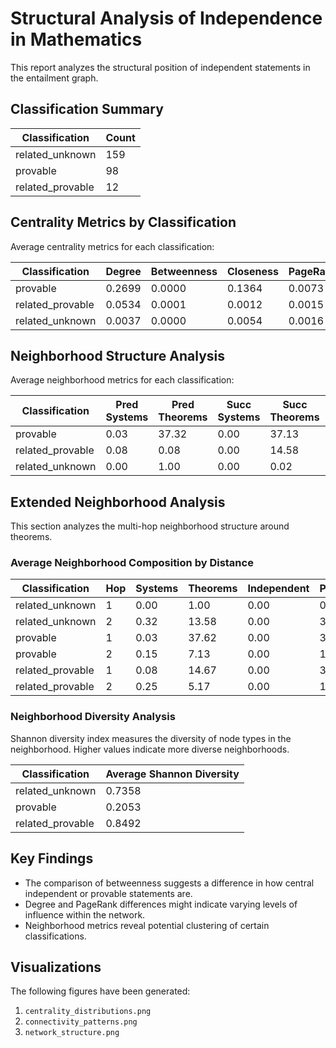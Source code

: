 # Structural Analysis of Independence in Mathematics

This report analyzes the structural position of independent statements in the entailment graph.

## Classification Summary

| Classification | Count |
|---------------|-------|
| related_unknown | 159 |
| provable | 98 |
| related_provable | 12 |

## Centrality Metrics by Classification

Average centrality metrics for each classification:

| Classification | Degree | Betweenness | Closeness | PageRank |
|---------------|--------|-------------|-----------|----------|
| provable | 0.2699 | 0.0000 | 0.1364 | 0.0073 |
| related_provable | 0.0534 | 0.0001 | 0.0012 | 0.0015 |
| related_unknown | 0.0037 | 0.0000 | 0.0054 | 0.0016 |

## Neighborhood Structure Analysis

Average neighborhood metrics for each classification:

| Classification | Pred Systems | Pred Theorems | Succ Systems | Succ Theorems | Independent Neighbors | Provable Neighbors |
|---------------|--------------|---------------|--------------|---------------|----------------------|-------------------|
| provable | 0.03 | 37.32 | 0.00 | 37.13 | 0.00 | 73.71 |
| related_provable | 0.08 | 0.08 | 0.00 | 14.58 | 0.00 | 3.67 |
| related_unknown | 0.00 | 1.00 | 0.00 | 0.02 | 0.00 | 0.18 |

## Extended Neighborhood Analysis

This section analyzes the multi-hop neighborhood structure around theorems.

### Average Neighborhood Composition by Distance

| Classification | Hop | Systems | Theorems | Independent | Provable | Total |
|---------------|-----|---------|----------|-------------|----------|-------|
| related_unknown | 1 | 0.00 | 1.00 | 0.00 | 0.17 | 1.00 |
| related_unknown | 2 | 0.32 | 13.58 | 0.00 | 3.19 | 13.90 |
| provable | 1 | 0.03 | 37.62 | 0.00 | 36.90 | 37.65 |
| provable | 2 | 0.15 | 7.13 | 0.00 | 1.84 | 7.29 |
| related_provable | 1 | 0.08 | 14.67 | 0.00 | 3.67 | 14.75 |
| related_provable | 2 | 0.25 | 5.17 | 0.00 | 1.00 | 5.42 |

### Neighborhood Diversity Analysis

Shannon diversity index measures the diversity of node types in the neighborhood.
Higher values indicate more diverse neighborhoods.

| Classification | Average Shannon Diversity |
|---------------|---------------------------|
| related_unknown | 0.7358 |
| provable | 0.2053 |
| related_provable | 0.8492 |

## Key Findings

- The comparison of betweenness suggests a difference in how central independent or provable statements are.
- Degree and PageRank differences might indicate varying levels of influence within the network.
- Neighborhood metrics reveal potential clustering of certain classifications.

## Visualizations

The following figures have been generated:

1. `centrality_distributions.png`
2. `connectivity_patterns.png`
3. `network_structure.png`
